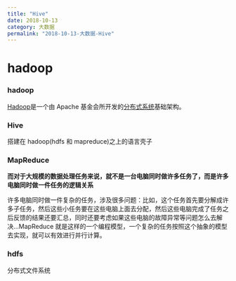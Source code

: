 ```yaml
---
title: "Hive"
date: 2018-10-13
category: 大数据
permalink: "2018-10-13-大数据-Hive"
---
```

# hadoop

### hadoop

[Hadoop](https://baike.baidu.com/item/Hadoop)是一个由 Apache 基金会所开发的[分布式系统](https://baike.baidu.com/item/%E5%88%86%E5%B8%83%E5%BC%8F%E7%B3%BB%E7%BB%9F)基础架构。

### Hive

搭建在 hadoop(hdfs 和 mapreduce)之上的语言壳子

### MapReduce

**而对于大规模的数据处理任务来说，就不是一台电脑同时做许多任务了，而是许多电脑同时做一件任务的逻辑关系**

许多电脑同时做一件复杂的任务，涉及很多问题：比如，这个任务首先要分解成许多子任务，然后这些小任务要在这些电脑上面去分配，然后这些电脑完成了任务之后反馈的结果还要汇总，同时还要考虑如果这些电脑的故障异常等问题怎么去解决…MapReduce 就是这样的一个编程模型，一个复杂的任务按照这个抽象的模型去实现，就可以有效进行并行计算。

### hdfs

分布式文件系统